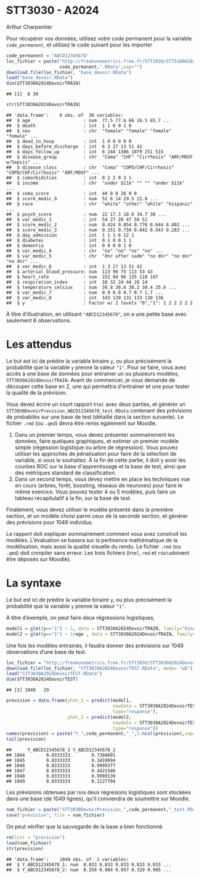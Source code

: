STT3030 - A2024
================
Arthur Charpentier

Pour récupérer vos données, utilisez *votre* code permanent pour la
variable `code_permanent`, et utilisez le code suivant pour les importer

``` r
code_permanent = "ABCD12345678"
loc_fichier = paste("http://freakonometrics.free.fr/STT3030/STT5100A2023DevoirTRAIN",
                    code_permanent,".RData",sep="")
download.file(loc_fichier, "base_devoir.RData")
load("base_devoir.RData")
dim(STT3030A2024DevoirTRAIN)
```

    ## [1]  6 30

``` r
str(STT3030A2024DevoirTRAIN)
```

    ## 'data.frame':    6 obs. of  30 variables:
    ##  $ age                    : num  77.5 77.6 66 26.5 65.7 ...
    ##  $ death                  : int  1 1 0 0 1 0
    ##  $ sex                    : chr  "female" "female" "female" "female" ...
    ##  $ dead_in_hosp           : int  1 0 0 0 0 0
    ##  $ days_before_discharge  : int  6 3 27 13 51 42
    ##  $ days_follow_up         : int  6 244 1306 1079 251 515
    ##  $ disease_group          : chr  "Coma" "CHF" "Cirrhosis" "ARF/MOSF w/Sepsis" ...
    ##  $ disease_class          : chr  "Coma" "COPD/CHF/Cirrhosis" "COPD/CHF/Cirrhosis" "ARF/MOSF" ...
    ##  $ comorbidities          : int  0 2 2 0 2 1
    ##  $ income                 : chr  "under $11k" "" "" "under $11k" ...
    ##  $ coma_score             : int  44 0 0 26 0 0
    ##  $ score_medic_9          : num  52 6 14 29.5 21.8 ...
    ##  $ race                   : chr  "white" "other" "white" "hispanic" ...
    ##  $ psych_score            : num  22 17.3 18.8 34.7 38 ...
    ##  $ var_medic_1            : int  54 27 28 47 58 51
    ##  $ score_medic_2          : num  0.424 0.854 0.776 0.644 0.402 ...
    ##  $ score_medic_3          : num  0.351 0.759 0.642 0.543 0.283 ...
    ##  $ day_admission          : int  1 1 1 6 12 1
    ##  $ diabetes               : int  0 1 0 0 1 1
    ##  $ dementia               : int  0 0 0 0 1 0
    ##  $ var_medic_4            : chr  "no" "no" "no" "no" ...
    ##  $ var_medic_5            : chr  "dnr after sadm" "no dnr" "no dnr" "no dnr" ...
    ##  $ var_medic_6            : int  1 3 27 13 51 42
    ##  $ arterial_blood_pressure: num  113 90 75 113 53 43
    ##  $ heart_rate             : num  152 84 96 135 118 107
    ##  $ respiration_index      : int  10 32 24 44 28 14
    ##  $ temperature_celsius    : num  39.8 36.6 38.2 38.4 35.6 ...
    ##  $ var_medic_7            : num  0.9 0.8 0.7 0.7 1.7 ...
    ##  $ var_medic_8            : int  143 139 131 133 130 136
    ##  $ y                      : Factor w/ 2 levels "0","1": 1 2 2 2 2 2

À titre d’illustration, en utilisant `"ABCD12345678"`, on a une petite
base avec seulement 6 observations. 

# Les attendus

Le but est ici de prédire la
variable binaire `y`, ou plus précisément la probabilité que la variable
`y` prenne la valeur `"1"`. Pour se faire, vous avez accès à une base de données pour entrainer un ou plusieurs modèles, `STT3030A2024DevoirTRAIN`. Avant de commencer, je vous demande de découper cette base en 2, une qui permettra d'entrainer et une pour tester la qualité de la prévision.

Vous devez écrire un court rapport `html` avec deux parties, et générer un `STT3030DevoirPrevision_ABCD12345678_test.RData` contenant des prévisions de probabilés sur une base de test (détaillé dans la section suivante). Le fichier `.rmd` (ou `.qmd`) devra être remis également sur Moodle.

1. Dans un premier temps, vous devez présenter sommairement les données, faire quelques graphiques, et estimer un premier modèle simple (régession logistique ou arbre de régression). Vous pouvez utiliser les approches de pénalisation pour faire de la sélection de variable, si vous le souhaitez.  À la fin de cette partie, il doit y avoir les courbes ROC sur la base d'apprentissage et la base de test, ainsi que des métriques standard de classification.
2. Dans un second temps, vous devez mettre en place les techniques vue en cours (arbres, forêt, boosting, réseaux de neurones) pour faire le même exercice. Vous pouvez tester 4 ou 5 modèles, puis faire un tableau récapitulatif à la fin, sur la base de test.
   
Finalement, vous devez utiliser le modèle présenté dans la première section, et un modèle choisi parmi ceux de la seconde section, et générer des prévisions pour 1049 individus.

Le rapport doit expliquer sommairement comment vous avez construit les modèles. L'évaluation se basera sur la pertinence mathématique de la modélisation, mais aussi la qualité visuelle du rendu. Le fichier `.rmd` (ou `.qmd`) doit compiler sans erreur. Les trois fichiers (`html`, `rmd` et `rdata`doivent être déposés sur Moodle).


# La syntaxe

Le but est ici de prédire la
variable binaire `y`, ou plus précisément la probabilité que la variable
`y` prenne la valeur `"1"`.

À titre d’exemple, on peut faire deux régressions logistiques,

``` r
model1 = glm((y=="1") ~ 1, data = STT3030A2024DevoirTRAIN, family="binomial")
model2 = glm((y=="1") ~ 1+age , data = STT3030A2024DevoirTRAIN, family="binomial")
```

Une fois les modèles entrainés, il faudra donner des prévisions sur 1049
observations d’une base de test.

``` r
loc_fichier = "http://freakonometrics.free.fr/STT3030/STT3030A2024DevoirTEST.RData"
download.file(loc_fichier, "STT3030A2024DevoirTEST.RData", mode= "wb")
load("STT3030A2024DevoirTEST.RData")
dim(STT3030A2024DevoirTEST)
```

    ## [1] 1049   29

``` r
prevision = data.frame(yhat_1 = predict(model1, 
                                        newdata = STT3030A2024DevoirTEST,
                                        type="response"),
                       yhat_2 = predict(model2, 
                                        newdata = STT3030A2024DevoirTEST,
                                        type="response"))
names(prevision) = paste("Y_",code_permanent,"_",1:ncol(prevision),sep="")
tail(prevision)
```

    ##      Y_ABCD12345678_1 Y_ABCD12345678_2
    ## 1044        0.8333333        0.7384601
    ## 1045        0.8333333        0.3419094
    ## 1046        0.8333333        0.9999377
    ## 1047        0.8333333        0.4421586
    ## 1048        0.8333333        0.9989139
    ## 1049        0.8333333        0.1127704

Les prévisions obtenues par nos deux régresions logistiques sont
stockées dans une base (de 1049 lignes), qu’il conviendra de soumettre
sur Moodle.

``` r
nom_fichier = paste("STT3030DevoirPrevision_",code_permanent,"_test.RData",sep="")
save("prevision", file = nom_fichier)
```

On peut vérifier que la sauvegarde de la base a bien fonctionné.

``` r
rm(list = "prevision")
load(nom_fichier)
str(prevision)
```

    ## 'data.frame':    1049 obs. of  2 variables:
    ##  $ Y_ABCD12345678_1: num  0.833 0.833 0.833 0.833 0.833 ...
    ##  $ Y_ABCD12345678_2: num  0.256 0.984 0.957 0.329 0.985 ...
